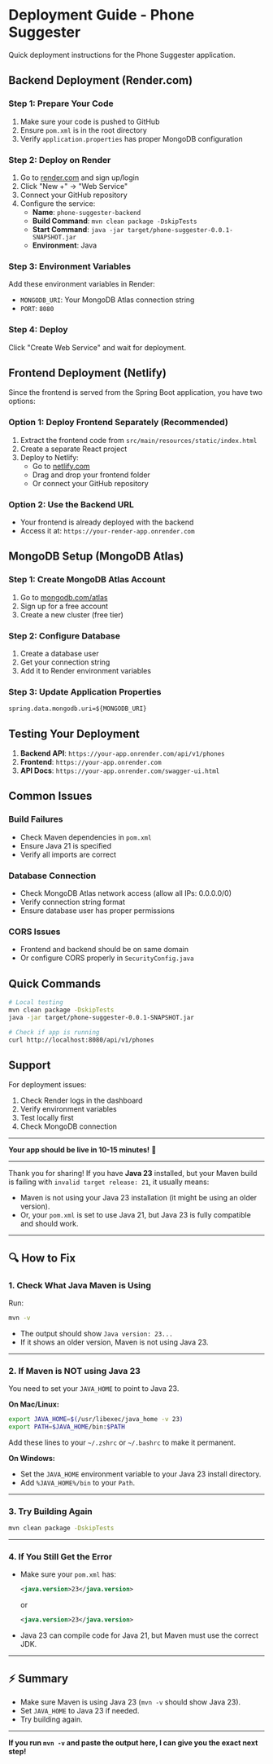 # Deployment Guide - Phone Suggester

Quick deployment instructions for the Phone Suggester application.

## Backend Deployment (Render.com)

### Step 1: Prepare Your Code
1. Make sure your code is pushed to GitHub
2. Ensure `pom.xml` is in the root directory
3. Verify `application.properties` has proper MongoDB configuration

### Step 2: Deploy on Render
1. Go to [render.com](https://render.com) and sign up/login
2. Click "New +" → "Web Service"
3. Connect your GitHub repository
4. Configure the service:
   - **Name**: `phone-suggester-backend`
   - **Build Command**: `mvn clean package -DskipTests`
   - **Start Command**: `java -jar target/phone-suggester-0.0.1-SNAPSHOT.jar`
   - **Environment**: Java

### Step 3: Environment Variables
Add these environment variables in Render:
- `MONGODB_URI`: Your MongoDB Atlas connection string
- `PORT`: `8080`

### Step 4: Deploy
Click "Create Web Service" and wait for deployment.

## Frontend Deployment (Netlify)

Since the frontend is served from the Spring Boot application, you have two options:

### Option 1: Deploy Frontend Separately (Recommended)
1. Extract the frontend code from `src/main/resources/static/index.html`
2. Create a separate React project
3. Deploy to Netlify:
   - Go to [netlify.com](https://netlify.com)
   - Drag and drop your frontend folder
   - Or connect your GitHub repository

### Option 2: Use the Backend URL
- Your frontend is already deployed with the backend
- Access it at: `https://your-render-app.onrender.com`

## MongoDB Setup (MongoDB Atlas)

### Step 1: Create MongoDB Atlas Account
1. Go to [mongodb.com/atlas](https://mongodb.com/atlas)
2. Sign up for a free account
3. Create a new cluster (free tier)

### Step 2: Configure Database
1. Create a database user
2. Get your connection string
3. Add it to Render environment variables

### Step 3: Update Application Properties
```properties
spring.data.mongodb.uri=${MONGODB_URI}
```

## Testing Your Deployment

1. **Backend API**: `https://your-app.onrender.com/api/v1/phones`
2. **Frontend**: `https://your-app.onrender.com`
3. **API Docs**: `https://your-app.onrender.com/swagger-ui.html`

## Common Issues

### Build Failures
- Check Maven dependencies in `pom.xml`
- Ensure Java 21 is specified
- Verify all imports are correct

### Database Connection
- Check MongoDB Atlas network access (allow all IPs: 0.0.0.0/0)
- Verify connection string format
- Ensure database user has proper permissions

### CORS Issues
- Frontend and backend should be on same domain
- Or configure CORS properly in `SecurityConfig.java`

## Quick Commands

```bash
# Local testing
mvn clean package -DskipTests
java -jar target/phone-suggester-0.0.1-SNAPSHOT.jar

# Check if app is running
curl http://localhost:8080/api/v1/phones
```

## Support

For deployment issues:
1. Check Render logs in the dashboard
2. Verify environment variables
3. Test locally first
4. Check MongoDB connection

---

**Your app should be live in 10-15 minutes!** 🚀 

---

Thank you for sharing! If you have **Java 23** installed, but your Maven build is failing with `invalid target release: 21`, it usually means:

- Maven is not using your Java 23 installation (it might be using an older version).
- Or, your `pom.xml` is set to use Java 21, but Java 23 is fully compatible and should work.

---

## 🔍 **How to Fix**

### 1. **Check What Java Maven is Using**
Run:
```bash
mvn -v
```
- The output should show `Java version: 23...`
- If it shows an older version, Maven is not using Java 23.

---

### 2. **If Maven is NOT using Java 23**
You need to set your `JAVA_HOME` to point to Java 23.

**On Mac/Linux:**
```bash
export JAVA_HOME=$(/usr/libexec/java_home -v 23)
export PATH=$JAVA_HOME/bin:$PATH
```
Add these lines to your `~/.zshrc` or `~/.bashrc` to make it permanent.

**On Windows:**
- Set the `JAVA_HOME` environment variable to your Java 23 install directory.
- Add `%JAVA_HOME%/bin` to your `Path`.

---

### 3. **Try Building Again**
```bash
mvn clean package -DskipTests
```

---

### 4. **If You Still Get the Error**
- Make sure your `pom.xml` has:
  ```xml
  <java.version>23</java.version>
  ```
  or
  ```xml
  <java.version>23</java.version>
  ```
- Java 23 can compile code for Java 21, but Maven must use the correct JDK.

---

## ⚡️ **Summary**
- Make sure Maven is using Java 23 (`mvn -v` should show Java 23).
- Set `JAVA_HOME` to Java 23 if needed.
- Try building again.

---

**If you run `mvn -v` and paste the output here, I can give you the exact next step!** 